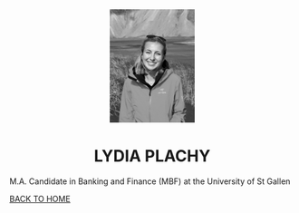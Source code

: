 <center>
  
<img src="Photo_Informal43.jpeg" alt="Informal Photo" style="height: 200px; width:150px;"/>

  <h1>LYDIA PLACHY </h1>
  
</center> 

M.A. Candidate in Banking and Finance (MBF) at the University of St Gallen


[BACK TO HOME](index.md)
